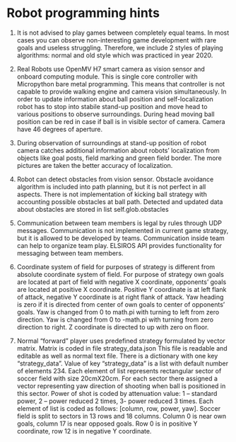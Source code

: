 # Robot programming hints

1) It is not advised to play games between completely equal teams. In most cases you can observe non-interesting game development with rare goals and useless struggling. Therefore, we include 2 styles of playing algorithms: normal and old style which was practiced in year 2020.

2) Real Robots use OpenMV H7 smart camera as vision sensor and onboard computing module. This is single core controller with Micropython bare metal programming. This means that controller is not capable to provide walking engine and camera vision simultaneously. In order to update information about ball position and self-localization robot has to stop into stabile stand-up position and move head to various positions to observe surroundings. During head moving ball position can be red in case if ball is in visible sector of camera. Camera have 46 degrees of aperture.

3) During observation of surroundings at stand-up position of robot camera catches additional information about robots’ localization from objects like goal posts, field marking and green field border. The more pictures are taken the better accuracy of localization.

4) Robot can detect obstacles from vision sensor. Obstacle avoidance algorithm is included into path planning, but it is not perfect in all aspects. There is not implementation of kicking ball strategy with accounting possible obstacles at ball path. Detected and updated data about obstacles are stored in list self.glob.obstacles

5) Communication between team members is legal by rules through UDP messages. Communication is not implemented in current game strategy, but it is allowed to be developed by teams. Communication inside team can help to organize team play. ELSIROS API provides functionality for messaging between team members.

6) Coordinate system of field for purposes of strategy is different from absolute coordinate system of field. For purpose of strategy own goals are located at part of field with negative X coordinate, opponents’ goals are located at positive X coordinate. Positive Y coordinate is at left flank of attack, negative Y coordinate is at right flank of attack. Yaw heading is zero if it is directed from center of own goals to center of opponents’ goals. Yaw is changed from 0 to math.pi with turning to left from zero direction. Yaw is changed from 0 to -math.pi with turning from zero direction to right. Z coordinate is directed to up with zero on floor.

7) Normal “forward” player uses predefined strategy formulated by vector matrix. Matrix is coded in file strategy_data.json  This file is readable and editable as well as normal text file. There is a dictionary with one key “strategy_data”. Value of key “strategy_data” is a list with default number of elements 234. Each element of list represents rectangular sector of soccer field with size 20cmX20cm. For each sector there assigned a vector representing yaw direction of shooting when ball is positioned in this sector. Power of shot is coded by attenuation value: 1 – standard power, 2 – power reduced 2 times, 3- power reduced 3 times. Each element of list is coded as follows: [column, row, power, yaw]. Soccer field is split to sectors in 13 rows and 18 columns.  Column 0 is near own goals, column 17 is near opposed goals. Row 0 is in positive Y coordinate, row 12 is in negative Y coordinate.
